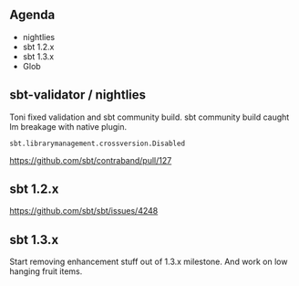## Agenda

- nightlies
- sbt 1.2.x
- sbt 1.3.x
- Glob

## sbt-validator / nightlies

Toni fixed validation and sbt community build.
sbt community build caught lm breakage with native plugin.

```
sbt.librarymanagement.crossversion.Disabled
```

https://github.com/sbt/contraband/pull/127

## sbt 1.2.x

https://github.com/sbt/sbt/issues/4248

## sbt 1.3.x

Start removing enhancement stuff out of 1.3.x milestone.
And work on low hanging fruit items.





